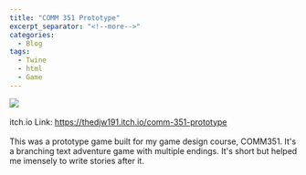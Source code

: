 ```yaml
---
title: "COMM 351 Prototype"
excerpt_separator: "<!--more-->"
categories:
  - Blog
tags:
  - Twine
  - html
  - Game
---
```

<img src="{{ site.baseurl }}/assets/images/351Prototype.jpg"><br><br>
itch.io Link:  <a href="https://thedjw191.itch.io/comm-351-prototype" target="_blank">https://thedjw191.itch.io/comm-351-prototype</a>
<br><br>This was a prototype game built for my game design course, COMM351.  It's a branching text adventure game with multiple endings.  It's short but helped me imensely to write stories after it. 
